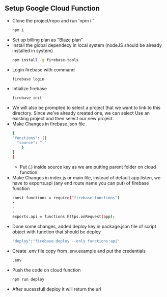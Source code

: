 ## Setup Google Cloud Function
- Clone the project/repo and run 'npm i '  
    ```sh
    npm i
    ```
- Set up billing plan as "Blaze plan"
- Install the global dependecy in local system (nodeJS should be already installed in system)
    ```sh
    npm install -g firebase-tools
    ```
- Login firebase with command
    ```sh
    firebase login
    ```
- Intialize firebase 
    ```sh
    firebase init
    ```
- We will also be prompted to select a project that we want to link to this directory. Since we’ve already created one, we can select Use an existing project and then select our new project.
- Make Changes in firebase.json file
    ```sh
    {
    "functions": [{
      "source": "."
        }
    ]
    }
    ```
    - Put (.) inside source key as we are putting parent folder on cloud function.
- Make Changes in index.js or main file, instead of default app listen, we have to exports.api (any end route name you can put) of firebase function
    ```sh
    const functions = require("firebase-functions")
    -
    -
    -
    exports.api = functions.https.onRequest(app);
    ```
- Done some changes, added deploy key in package.json file of script object with function that should be deploy 
    ```sh
    "deploy":"firebase deploy --only functions:api"
    ```
- Create .env file copy from .env.example and put the credentials
    ```sh
    .env
    ```
- Push the code on cloud function
    ```sh
    npm run deploy
    ```
- After sucessfull deploy it will return the url 